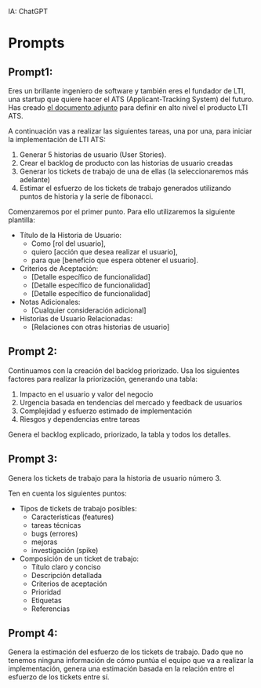IA: ChatGPT

# Prompts

## Prompt1:

Eres un brillante ingeniero de software y también eres el fundador de LTI, una startup que quiere hacer el ATS (Applicant-Tracking System) del futuro.
Has creado [el documento adjunto](https://github.com/LIDR-academy/AI4Devs-design-1/blob/main/LTI-CSMF/LTI-CSMF.md) para definir en alto nivel el producto LTI ATS.

A continuación vas a realizar las siguientes tareas, una por una, para iniciar la implementación de LTI ATS:
1. Generar 5 historias de usuario (User Stories).
2. Crear el backlog de producto con las historias de usuario creadas
3. Generar los tickets de trabajo de una de ellas (la seleccionaremos más adelante)
4. Estimar el esfuerzo de los tickets de trabajo generados utilizando puntos de historia y la serie de fibonacci.

Comenzaremos por el primer punto. Para ello utilizaremos la siguiente plantilla:

- Título de la Historia de Usuario: 
  - Como [rol del usuario],
  - quiero [acción que desea realizar el usuario],
  - para que [beneficio que espera obtener el usuario].
- Criterios de Aceptación:
  - [Detalle específico de funcionalidad]
  - [Detalle específico de funcionalidad]
  - [Detalle específico de funcionalidad]
- Notas Adicionales:
  - [Cualquier consideración adicional]
- Historias de Usuario Relacionadas:
  - [Relaciones con otras historias de usuario]

## Prompt 2:

Continuamos con la creación del backlog priorizado.
Usa los siguientes factores para realizar la priorización, generando una tabla:

1. Impacto en el usuario y valor del negocio
2. Urgencia basada en tendencias del mercado y feedback de usuarios
3. Complejidad y esfuerzo estimado de implementación
4. Riesgos y dependencias entre tareas

Genera el backlog explicado, priorizado, la tabla y todos los detalles.

## Prompt 3:

Genera los tickets de trabajo para la historia de usuario número 3.

Ten en cuenta los siguientes puntos:

- Tipos de tickets de trabajo posibles:
  - Características (features)
  - tareas técnicas
  - bugs (errores)
  - mejoras
  - investigación (spike)
- Composición de un ticket de trabajo:
  - Título claro y conciso
  - Descripción detallada
  - Criterios de aceptación
  - Prioridad
  - Etiquetas
  - Referencias

## Prompt 4:

Genera la estimación del esfuerzo de los tickets de trabajo.
Dado que no tenemos ninguna información de cómo puntúa el equipo que va a realizar la implementación, genera una estimación basada en la relación entre el esfuerzo de los tickets entre sí.
